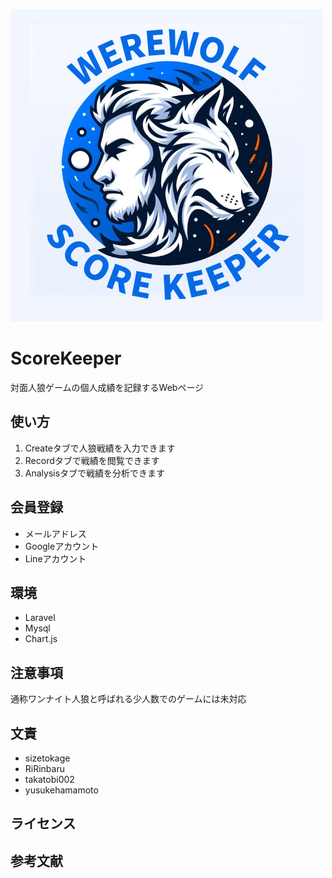 ![ロゴ](public/logo.png)
# ScoreKeeper

対面人狼ゲームの個人成績を記録するWebページ

## 使い方

1. Createタブで人狼戦績を入力できます
2. Recordタブで戦績を閲覧できます
3. Analysisタブで戦績を分析できます


## 会員登録
* メールアドレス
* Googleアカウント
* Lineアカウント

## 環境

* Laravel
* Mysql
* Chart.js


## 注意事項

通称ワンナイト人狼と呼ばれる少人数でのゲームには未対応


## 文責

* sizetokage
* RiRinbaru
* takatobi002
* yusukehamamoto



## ライセンス


## 参考文献
